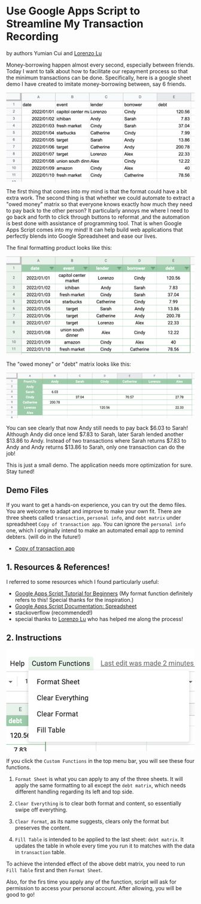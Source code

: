 # Use Google Apps Script to Streamline My Transaction Recording


<!--more-->

by authors Yumian Cui and [Lorenzo Lu](https://lorenzo-lu.github.io/virtual_root/)

Money-borrowing happen almost every second, especially between friends. Today I want to talk about how to facilitate our repayment process so that the minimum transactions can be done. Specifically, here is a google sheet demo I have created to imitate money-borrowing between, say 6 friends. 

![<img src="raw_transaction.png" width="250"/>](raw_transaction.png "Raw Transaction Sheet")

The first thing that comes into my mind is that the format could have a bit extra work. The second thing is that whether we could automate to extract a "owed money" matrix so that everyone knows exactly how much they need to pay back to the other person? It particularly annoys me where I need to go back and forth to click through buttons to reformat ,and the automation is best done with assistance of programming tool. That is when Google Apps Script comes into my mind! It can help build web applications that perfectly blends into Google Spreadsheet and ease our lives. 

The final formatting product looks like this:

![<img src="formatted_transaction.png" width="250"/>](formatted_transaction.png "Formatted Transaction Sheet")

The "owed money" or "debt" matrix looks like this:

![<img src="debt_matrix.png" width="250"/>](debt_matrix.png "Debt Matrix")

You can see clearly that now Andy still needs to pay back \$6.03 to Sarah! Although Andy did once lend  \$7.83 to Sarah, later Sarah lended another \$13.86 to Andy. Instead of two transactions where Sarah returns \$7.83 to Andy and Andy returns \$13.86 to Sarah, only one transaction can do the job!

This is just a small demo. The application needs more optimization for sure. Stay tuned!

## Demo Files 

If you want to get a hands-on experience, you can try out the demo files. You are welcome to adapt and improve to make your own fit. There are three sheets called `transaction`, `personal info`, and `debt matrix` under spreadsheet `Copy of transaction app`. You can ignore the `personal info` one, which I originally intend to make an automated email app to remind debters. (will do in the future!)

* [Copy of transaction app](https://docs.google.com/spreadsheets/d/18AdsOHVXT0gokABQF0BHf5A-ryy_oxR1jGM0zk2w9SU/edit?usp=sharing)


## 1. Resources & References!

I referred to some resources which I found particularly useful:

* [Google Apps Script Tutorial for Beginners](https://www.youtube.com/watch?v=Nd3DV_heK2Q) (My format function definitely refers to this! Special thanks for the inspiration.)
* [Google Apps Script Documentation: Spreadsheet](https://developers.google.com/apps-script/reference/spreadsheet/spreadsheet-app)
* stackoverflow (recommended!)
* special thanks to [Lorenzo Lu](https://lorenzo-lu.github.io/virtual_root/) who has helped me along the process!

## 2. Instructions

![<img src="show_dropdown.png" width="250"/>](show_dropdown.png "Dropdown functions")

If you click the `Custom Functions` in the top menu bar, you will see these four functions. 

1. `Format Sheet` is what you can apply to any of the three sheets. It will apply the same formatting to all except the `debt matrix`, which needs different handling regarding its left and top side. 

2. `Clear Everything` is to clear both format and content, so essentially swipe off everything. 

3. `Clear Format`, as its name suggests, clears only the format but preserves the content. 

4. `Fill Table` is intended to be applied to the last sheet: `debt matrix`. It updates the table in whole every time you run it to matches with the data in `transaction` table. 

To achieve the intended effect of the above debt matrix, you need to run `Fill Table` first and then `Format Sheet`. 

Also, for the firs time you apply any of the function, script will ask for permission to access your personal account. After allowing, you will be good to go!
